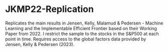 # JKMP22-Replication
Replicates the main results in Jensen, Kelly, Malamud &amp; Pedersen - Machine Learning and the Implementable Efficient Frontier based on their Working Paper from 2022. I restrict the sample to the stocks in the S&P500 at each point in time. Requires access to the global factors data provided by Jensen, Kelly & Pedersen (2023).
